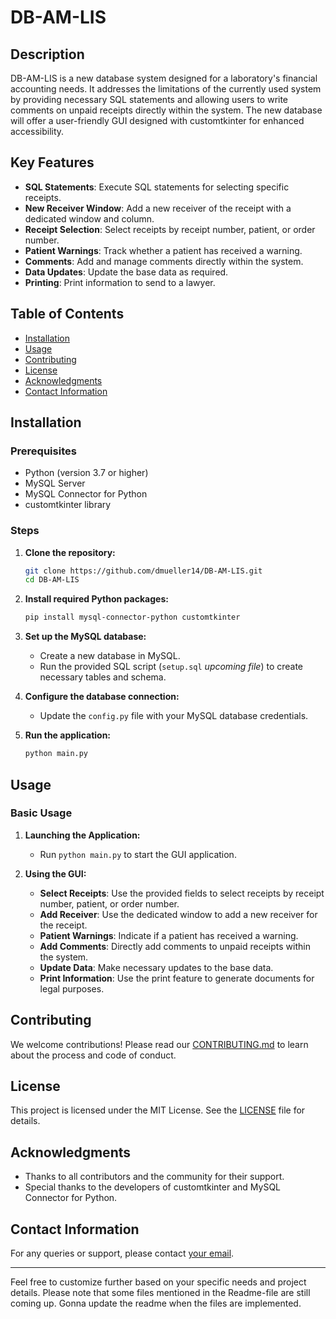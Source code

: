 # DB-AM-LIS

## Description
DB-AM-LIS is a new database system designed for a laboratory's financial accounting needs. It addresses the limitations of the currently used system by providing necessary SQL statements and allowing users to write 
comments on unpaid receipts directly within the system. The new database will offer a user-friendly GUI designed with customtkinter for enhanced accessibility.

## Key Features
- **SQL Statements**: Execute SQL statements for selecting specific receipts.
- **New Receiver Window**: Add a new receiver of the receipt with a dedicated window and column.
- **Receipt Selection**: Select receipts by receipt number, patient, or order number.
- **Patient Warnings**: Track whether a patient has received a warning.
- **Comments**: Add and manage comments directly within the system.
- **Data Updates**: Update the base data as required.
- **Printing**: Print information to send to a lawyer.

## Table of Contents
- [Installation](#installation)
- [Usage](#usage)
- [Contributing](#contributing)
- [License](#license)
- [Acknowledgments](#acknowledgments)
- [Contact Information](#contact-information)

## Installation
### Prerequisites
- Python (version 3.7 or higher)
- MySQL Server
- MySQL Connector for Python
- customtkinter library

### Steps
1. **Clone the repository:**
   ```bash
   git clone https://github.com/dmueller14/DB-AM-LIS.git
   cd DB-AM-LIS
   ```
2. **Install required Python packages:**
   ```bash
   pip install mysql-connector-python customtkinter
   ```
3. **Set up the MySQL database:**
   - Create a new database in MySQL.
   - Run the provided SQL script (`setup.sql` *upcoming file*) to create necessary tables and schema.

4. **Configure the database connection:**
   - Update the `config.py` file with your MySQL database credentials.

5. **Run the application:**
   ```bash
   python main.py
   ```

## Usage
### Basic Usage
1. **Launching the Application:**
   - Run `python main.py` to start the GUI application.
   
2. **Using the GUI:**
   - **Select Receipts**: Use the provided fields to select receipts by receipt number, patient, or order number.
   - **Add Receiver**: Use the dedicated window to add a new receiver for the receipt.
   - **Patient Warnings**: Indicate if a patient has received a warning.
   - **Add Comments**: Directly add comments to unpaid receipts within the system.
   - **Update Data**: Make necessary updates to the base data.
   - **Print Information**: Use the print feature to generate documents for legal purposes.

## Contributing
We welcome contributions! Please read our [CONTRIBUTING.md](CONTRIBUTING.md) to learn about the process and code of conduct.

## License
This project is licensed under the MIT License. See the [LICENSE](LICENSE) file for details.

## Acknowledgments
- Thanks to all contributors and the community for their support.
- Special thanks to the developers of customtkinter and MySQL Connector for Python.

## Contact Information
For any queries or support, please contact [your email](mailto:d.mueller14@outlook.com).

---

Feel free to customize further based on your specific needs and project details.
Please note that some files mentioned in the Readme-file are still coming up.
Gonna update the readme when the files are implemented.
